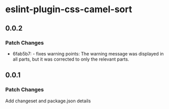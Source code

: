 # eslint-plugin-css-camel-sort

## 0.0.2

### Patch Changes

- 6fab5b7: - fixes warning points: The warning message was displayed in all parts, but it was corrected to only the relevant parts.

## 0.0.1

### Patch Changes

Add changeset and package.json details
